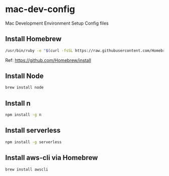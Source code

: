 # mac-dev-config

Mac Development Environment Setup Config files

## Install Homebrew

```bash
/usr/bin/ruby -e "$(curl -fsSL https://raw.githubusercontent.com/Homebrew/install/master/install)"
```

Ref: https://github.com/Homebrew/install

## Install Node

```bash
brew install node
```

## Install n

```bash
npm install -g n
```

## Install serverless

```bash
npm install -g serverless
```

## Install aws-cli via Homebrew

```bash
brew install awscli
```

